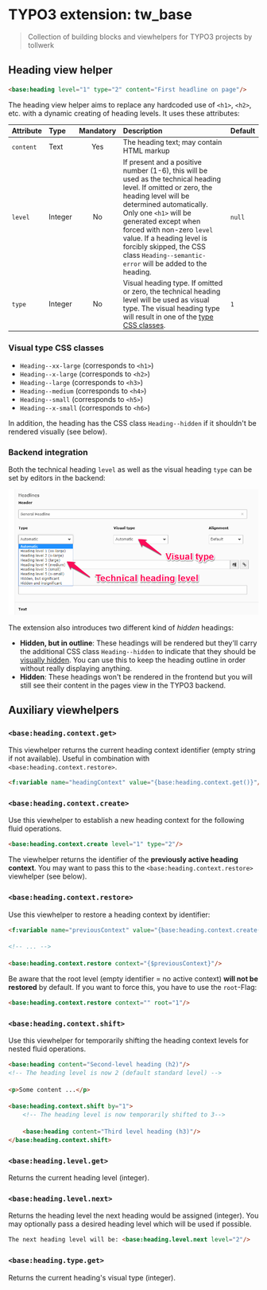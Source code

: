 # TYPO3 extension: tw_base

> Collection of building blocks and viewhelpers for TYPO3 projects by tollwerk

## Heading view helper

```html
<base:heading level="1" type="2" content="First headline on page"/>
```

The heading view helper aims to replace any hardcoded use of `<h1>`, `<h2>`, etc. with a dynamic creating of heading levels. It uses these attributes:

| Attribute | Type    | Mandatory | Description                                                                                       | Default |
|:----------|:--------|:---------:|:--------------------------------------------------------------------------------------------------|:--------|
| `content` | Text    |    Yes    | The heading text; may contain HTML markup                                                         |         |
| `level`   | Integer |    No     | If present and a positive number (1-6), this will be used as the technical heading level. If omitted or zero, the heading level will be determined automatically. Only one `<h1>` will be generated except when forced with non-zero `level` value. If a heading level is forcibly skipped, the CSS class `Heading--semantic-error` will be added to the heading. | `null`  |
| `type`   | Integer |    No     | Visual heading type. If omitted or zero, the technical heading level will be used as visual type. The visual heading type will result in one of the [type CSS classes](#visual-type-css-classes). | `1`  |

### Visual type CSS classes

* `Heading--xx-large`  (corresponds to `<h1>`)
* `Heading--x-large` (corresponds to `<h2>`)
* `Heading--large` (corresponds to `<h3>`)
* `Heading--medium` (corresponds to `<h4>`)
* `Heading--small` (corresponds to `<h5>`)
* `Heading--x-small` (corresponds to `<h6>`)

In addition, the heading has the CSS class `Heading--hidden` if it shouldn't be rendered visually (see below).

### Backend integration

Both the technical heading `level` as well as the visual heading `type` can be set by editors in the backend:

![Backend integration of headings](heading.png)

The extension also introduces two different kind of *hidden* headings:

* **Hidden, but in outline**: These headings will be rendered but they'll carry the additional CSS class `Heading--hidden` to indicate that they should be [visually hidden](https://a11yproject.com/posts/how-to-hide-content/). You can use this to keep the heading outline in order without really displaying anything.
* **Hidden**: These headings won't be rendered in the frontend but you will still see their content in the pages view in the TYPO3 backend.

## Auxiliary viewhelpers

### `<base:heading.context.get>`

This viewhelper returns the current heading context identifier (empty string if not available). Useful in combination with `<base:heading.context.restore>`.

```html
<f:variable name="headingContext" value="{base:heading.context.get()}"/>
``` 

### `<base:heading.context.create>`

Use this viewhelper to establish a new heading context for the following fluid operations. 

```html
<base:heading.context.create level="1" type="2"/>
``` 

The viewhelper returns the identifier of the **previously active heading context**. You may want to pass this to the `<base:heading.context.restore>` viewhelper (see below).

### `<base:heading.context.restore>`

Use this viewhelper to restore a heading context by identifier:

```html
<f:variable name="previousContext" value="{base:heading.context.create()}"/>

<!-- ... -->

<base:heading.context.restore context="{$previousContext}"/>
``` 

Be aware that the root level (empty identifier = no active context) **will not be restored** by default. If you want to force this, you have to use the `root`-Flag:

```html
<base:heading.context.restore context="" root="1"/>
 ``` 

### `<base:heading.context.shift>`

Use this viewhelper for temporarily shifting the heading context levels for nested fluid operations.

```html
<base:heading content="Second-level heading (h2)"/>
<!-- The heading level is now 2 (default standard level) -->

<p>Some content ...</p>

<base:heading.context.shift by="1">
    <!-- The heading level is now temporarily shifted to 3-->

    <base:heading content="Third level heading (h3)"/>
</base:heading.context.shift>
``` 

### `<base:heading.level.get>`

Returns the current heading level (integer).

### `<base:heading.level.next>`

Returns the heading level the next heading would be assigned (integer). You may optionally pass a desired heading level which will be used if possible.

```html
The next heading level will be: <base:heading.level.next level="2"/>
 ``` 

### `<base:heading.type.get>`

Returns the current heading's visual type (integer).
